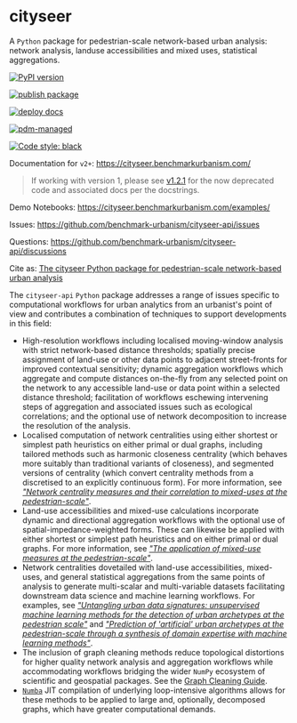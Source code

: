 # cityseer

A `Python` package for pedestrian-scale network-based urban analysis: network analysis, landuse accessibilities and mixed uses, statistical aggregations.

[![PyPI version](https://badge.fury.io/py/cityseer.svg)](https://badge.fury.io/py/cityseer)

[![publish package](https://github.com/benchmark-urbanism/cityseer-api/actions/workflows/publish_package.yml/badge.svg)](https://github.com/benchmark-urbanism/cityseer-api/actions/workflows/publish_package.yml)

[![deploy docs](https://github.com/benchmark-urbanism/cityseer-api/actions/workflows/firebase-hosting-merge.yml/badge.svg)](https://github.com/benchmark-urbanism/cityseer-api/actions/workflows/firebase-hosting-merge.yml)

[![pdm-managed](https://img.shields.io/badge/pdm-managed-blueviolet)](https://pdm.fming.dev)

[![Code style: black](https://img.shields.io/badge/code%20style-black-000000.svg)](https://github.com/psf/black)

Documentation for `v2+`: <https://cityseer.benchmarkurbanism.com/>

> If working with version 1, please see [v1.2.1](https://github.com/benchmark-urbanism/cityseer-api/tree/v1.2.1/cityseer) for the now deprecated code and associated docs per the docstrings.

Demo Notebooks: <https://cityseer.benchmarkurbanism.com/examples/>

Issues: <https://github.com/benchmark-urbanism/cityseer-api/issues>

Questions: <https://github.com/benchmark-urbanism/cityseer-api/discussions>

Cite as: [The cityseer Python package for pedestrian-scale network-based urban analysis](https://arxiv.org/abs/2106.15314)

The `cityseer-api` `Python` package addresses a range of issues specific to computational workflows for urban analytics from an urbanist's point of view and contributes a combination of techniques to support developments in this field:

- High-resolution workflows including localised moving-window analysis with strict network-based distance thresholds; spatially precise assignment of land-use or other data points to adjacent street-fronts for improved contextual sensitivity; dynamic aggregation workflows which aggregate and compute distances on-the-fly from any selected point on the network to any accessible land-use or data point within a selected distance threshold; facilitation of workflows eschewing intervening steps of aggregation and associated issues such as ecological correlations; and the optional use of network decomposition to increase the resolution of the analysis.
- Localised computation of network centralities using either shortest or simplest path heuristics on either primal or dual graphs, including tailored methods such as harmonic closeness centrality (which behaves more suitably than traditional variants of closeness), and segmented versions of centrality (which convert centrality methods from a discretised to an explicitly continuous form). For more information, see [_"Network centrality measures and their correlation to mixed-uses at the pedestrian-scale"_](https://arxiv.org/abs/2106.14040).
- Land-use accessibilities and mixed-use calculations incorporate dynamic and directional aggregation workflows with the optional use of spatial-impedance-weighted forms. These can likewise be applied with either shortest or simplest path heuristics and on either primal or dual graphs. For more information, see [_"The application of mixed-use measures at the pedestrian-scale"_](https://arxiv.org/abs/2106.14048).
- Network centralities dovetailed with land-use accessibilities, mixed-uses, and general statistical aggregations from the same points of analysis to generate multi-scalar and multi-variable datasets facilitating downstream data science and machine learning workflows. For examples, see [_"Untangling urban data signatures: unsupervised machine learning methods for the detection of urban archetypes at the pedestrian scale"_](https://arxiv.org/abs/2106.15363) and [_"Prediction of 'artificial' urban archetypes at the pedestrian-scale through a synthesis of domain expertise with machine learning methods"_](https://arxiv.org/abs/2106.15364).
- The inclusion of graph cleaning methods reduce topological distortions for higher quality network analysis and aggregation workflows while accommodating workflows bridging the wider `NumPy` ecosystem of scientific and geospatial packages. See the [Graph Cleaning Guide](https://cityseer.benchmarkurbanism.com/guide/#graph-cleaning).
- [`Numba`](https://numba.pydata.org) JIT compilation of underlying loop-intensive algorithms allows for these methods to be applied to large and, optionally, decomposed graphs, which have greater computational demands.
